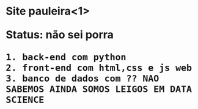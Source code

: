 <h1>Site pauleira<1>

Status: não sei porra

```
1. back-end com python
2. front-end com html,css e js web
3. banco de dados com ?? NAO SABEMOS AINDA SOMOS LEIGOS EM DATA SCIENCE
```
